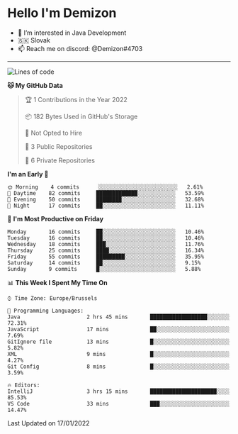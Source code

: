 # Hello I'm Demizon
- 👀 I’m interested in Java Development
- 🇸🇰 Slovak
- 📫 Reach me on discord: @Demizon#4703
<hr>

<!--START_SECTION:waka-->
![Lines of code](https://img.shields.io/badge/From%20Hello%20World%20I%27ve%20Written-8%20Thousand%20lines%20of%20code-blue)

**🐱 My GitHub Data** 

> 🏆 1 Contributions in the Year 2022
 > 
> 📦 182 Bytes Used in GitHub's Storage 
 > 
> 🚫 Not Opted to Hire
 > 
> 📜 3 Public Repositories 
 > 
> 🔑 6 Private Repositories  
 > 
**I'm an Early 🐤** 

```text
🌞 Morning    4 commits      ░░░░░░░░░░░░░░░░░░░░░░░░░   2.61% 
🌆 Daytime    82 commits     █████████████░░░░░░░░░░░░   53.59% 
🌃 Evening    50 commits     ████████░░░░░░░░░░░░░░░░░   32.68% 
🌙 Night      17 commits     ██░░░░░░░░░░░░░░░░░░░░░░░   11.11%

```
📅 **I'm Most Productive on Friday** 

```text
Monday       16 commits     ██░░░░░░░░░░░░░░░░░░░░░░░   10.46% 
Tuesday      16 commits     ██░░░░░░░░░░░░░░░░░░░░░░░   10.46% 
Wednesday    18 commits     ███░░░░░░░░░░░░░░░░░░░░░░   11.76% 
Thursday     25 commits     ████░░░░░░░░░░░░░░░░░░░░░   16.34% 
Friday       55 commits     █████████░░░░░░░░░░░░░░░░   35.95% 
Saturday     14 commits     ██░░░░░░░░░░░░░░░░░░░░░░░   9.15% 
Sunday       9 commits      █░░░░░░░░░░░░░░░░░░░░░░░░   5.88%

```


📊 **This Week I Spent My Time On** 

```text
⌚︎ Time Zone: Europe/Brussels

💬 Programming Languages: 
Java                     2 hrs 45 mins       ██████████████████░░░░░░░   72.31% 
JavaScript               17 mins             ██░░░░░░░░░░░░░░░░░░░░░░░   7.69% 
GitIgnore file           13 mins             █░░░░░░░░░░░░░░░░░░░░░░░░   5.82% 
XML                      9 mins              █░░░░░░░░░░░░░░░░░░░░░░░░   4.27% 
Git Config               8 mins              █░░░░░░░░░░░░░░░░░░░░░░░░   3.59%

🔥 Editors: 
IntelliJ                 3 hrs 15 mins       █████████████████████░░░░   85.53% 
VS Code                  33 mins             ███░░░░░░░░░░░░░░░░░░░░░░   14.47%

```


 Last Updated on 17/01/2022
<!--END_SECTION:waka-->
